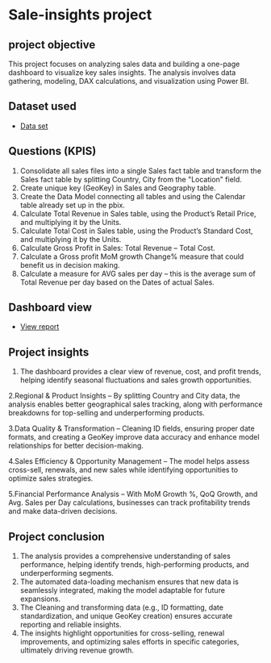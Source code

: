 # Sale-insights project
## project objective
This project focuses on analyzing sales data and building a one-page dashboard to visualize key sales insights. The analysis involves data gathering, modeling, DAX calculations, and visualization using Power BI.

## Dataset used
- <a href ="https://github.com/arunsaimuddu/Sale-insights/blob/main/Sale%20insight%20zip%20file.zip" >Data set</a>

## Questions (KPIS)
1. Consolidate all sales files into a single Sales fact table and transform the Sales fact table by splitting Country, City from the "Location" field.
2. Create unique key (GeoKey) in Sales and Geography table.
3. Create the Data Model connecting all tables and using the Calendar table already set up in the pbix.
4. Calculate Total Revenue in Sales table, using the Product’s Retail Price, and multiplying it by the Units.
5. Calculate Total Cost in Sales table, using the Product’s Standard Cost, and multiplying it by the Units.
6. Calculate Gross Profit in Sales: Total Revenue – Total Cost.
7. Calculate a Gross profit MoM growth Change% measure that could benefit us in decision making.
8. Calculate a measure for AVG sales per day – this is the average sum of Total Revenue per day based on the Dates of actual Sales.

## Dashboard view
- <a href ="https://github.com/arunsaimuddu/Sale-insights/blob/main/sales%20analytics%20report.pdf" >View report</a>

## Project insights 
1. The dashboard provides a clear view of revenue, cost, and profit trends, helping identify seasonal fluctuations and sales growth opportunities.
   
2.Regional & Product Insights – By splitting Country and City data, the analysis enables better geographical sales tracking, along with performance breakdowns for top-selling and underperforming products.

3.Data Quality & Transformation – Cleaning ID fields, ensuring proper date formats, and creating a GeoKey improve data accuracy and enhance model relationships for better decision-making.

4.Sales Efficiency & Opportunity Management – The model helps assess cross-sell, renewals, and new sales while identifying opportunities to optimize sales strategies.

5.Financial Performance Analysis – With MoM Growth %, QoQ Growth, and Avg. Sales per Day calculations, businesses can track profitability trends and make data-driven decisions.

## Project conclusion
1. The analysis provides a comprehensive understanding of sales performance, helping identify trends, high-performing products, and underperforming segments.
2. The automated data-loading mechanism ensures that new data is seamlessly integrated, making the model adaptable for future expansions.
3. The Cleaning and transforming data (e.g., ID formatting, date standardization, and unique GeoKey creation) ensures accurate reporting and reliable insights.
4. The insights highlight opportunities for cross-selling, renewal improvements, and optimizing sales efforts in specific categories, ultimately driving revenue growth.
